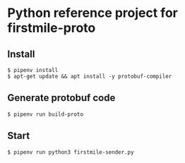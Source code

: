 # Python reference project for firstmile-proto

## Install

    $ pipenv install
    $ apt-get update && apt install -y protobuf-compiler

## Generate protobuf code

    $ pipenv run build-proto

## Start

    $ pipenv run python3 firstmile-sender.py

